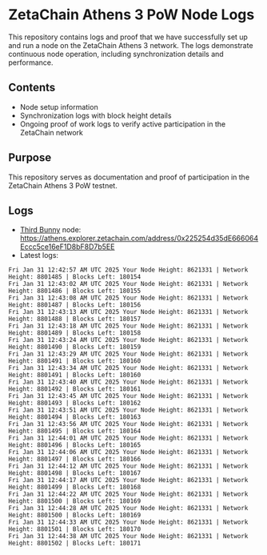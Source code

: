 # ZetaChain Athens 3 PoW Node Logs
This repository contains logs and proof that we have successfully set up and run a node on the ZetaChain Athens 3 network. The logs demonstrate continuous node operation, including synchronization details and performance.

## Contents
- Node setup information
- Synchronization logs with block height details
- Ongoing proof of work logs to verify active participation in the ZetaChain network

## Purpose
This repository serves as documentation and proof of participation in the ZetaChain Athens 3 PoW testnet.

## Logs

- [Third Bunny](https://thirdbunny.xyz/) node: https://athens.explorer.zetachain.com/address/0x225254d35dE666064Eccc5ce16eF1D8bF8D7b5EE
- Latest logs:
```
Fri Jan 31 12:42:57 AM UTC 2025 Your Node Height: 8621331 | Network Height: 8801485 | Blocks Left: 180154
Fri Jan 31 12:43:02 AM UTC 2025 Your Node Height: 8621331 | Network Height: 8801486 | Blocks Left: 180155
Fri Jan 31 12:43:08 AM UTC 2025 Your Node Height: 8621331 | Network Height: 8801487 | Blocks Left: 180156
Fri Jan 31 12:43:13 AM UTC 2025 Your Node Height: 8621331 | Network Height: 8801488 | Blocks Left: 180157
Fri Jan 31 12:43:18 AM UTC 2025 Your Node Height: 8621331 | Network Height: 8801489 | Blocks Left: 180158
Fri Jan 31 12:43:24 AM UTC 2025 Your Node Height: 8621331 | Network Height: 8801490 | Blocks Left: 180159
Fri Jan 31 12:43:29 AM UTC 2025 Your Node Height: 8621331 | Network Height: 8801491 | Blocks Left: 180160
Fri Jan 31 12:43:34 AM UTC 2025 Your Node Height: 8621331 | Network Height: 8801491 | Blocks Left: 180160
Fri Jan 31 12:43:40 AM UTC 2025 Your Node Height: 8621331 | Network Height: 8801492 | Blocks Left: 180161
Fri Jan 31 12:43:45 AM UTC 2025 Your Node Height: 8621331 | Network Height: 8801493 | Blocks Left: 180162
Fri Jan 31 12:43:51 AM UTC 2025 Your Node Height: 8621331 | Network Height: 8801494 | Blocks Left: 180163
Fri Jan 31 12:43:56 AM UTC 2025 Your Node Height: 8621331 | Network Height: 8801495 | Blocks Left: 180164
Fri Jan 31 12:44:01 AM UTC 2025 Your Node Height: 8621331 | Network Height: 8801496 | Blocks Left: 180165
Fri Jan 31 12:44:06 AM UTC 2025 Your Node Height: 8621331 | Network Height: 8801497 | Blocks Left: 180166
Fri Jan 31 12:44:12 AM UTC 2025 Your Node Height: 8621331 | Network Height: 8801498 | Blocks Left: 180167
Fri Jan 31 12:44:17 AM UTC 2025 Your Node Height: 8621331 | Network Height: 8801499 | Blocks Left: 180168
Fri Jan 31 12:44:22 AM UTC 2025 Your Node Height: 8621331 | Network Height: 8801500 | Blocks Left: 180169
Fri Jan 31 12:44:28 AM UTC 2025 Your Node Height: 8621331 | Network Height: 8801500 | Blocks Left: 180169
Fri Jan 31 12:44:33 AM UTC 2025 Your Node Height: 8621331 | Network Height: 8801501 | Blocks Left: 180170
Fri Jan 31 12:44:38 AM UTC 2025 Your Node Height: 8621331 | Network Height: 8801502 | Blocks Left: 180171
```
